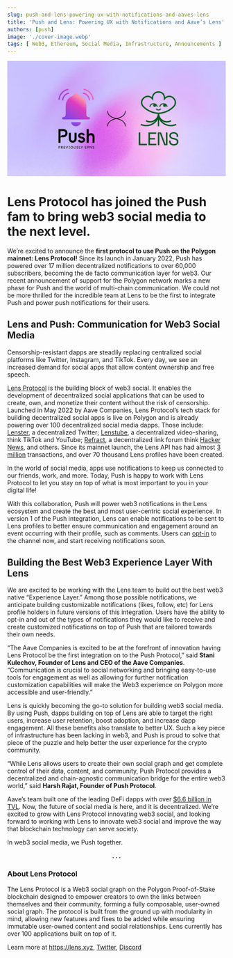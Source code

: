 ```yaml
---
slug: push-and-lens-powering-ux-with-notifications-and-aaves-lens
title: 'Push and Lens: Powering UX with Notifications and Aave’s Lens'
authors: [push]
image: './cover-image.webp'
tags: [ Web3, Ethereum, Social Media, Infrastructure, Announcements ]
---
```



![Cover image of Push and Lens: Powering UX with Notifications and Aave’s Lens](./cover-image.webp)

<!--customheaderpoint-->
# Lens Protocol has joined the Push fam to bring web3 social media to the next level.<br/>

We’re excited to announce the <b>first protocol to use Push on the Polygon mainnet: Lens Protocol!</b> Since its launch in January 2022, Push has powered over 17 million decentralized notifications to over 60,000 subscribers, becoming the de facto communication layer for web3. Our recent announcement of support for the Polygon network marks a new phase for Push and the world of multi-chain communication. We could not be more thrilled for the incredible team at Lens to be the first to integrate Push and power push notifications for their users.

<!--truncate-->

## Lens and Push: Communication for Web3 Social Media
Censorship-resistant dapps are steadily replacing centralized social platforms like Twitter, Instagram, and TikTok. Every day, we see an increased demand for social apps that allow content ownership and free speech.

[Lens Protocol](https://lens.xyz/) is the building block of web3 social. It enables the development of decentralized social applications that can be used to create, own, and monetize their content without the risk of censorship. Launched in May 2022 by Aave Companies, Lens Protocol’s tech stack for building decentralized social apps is live on Polygon and is already powering over 100 decentralized social media dapps. Those include: [Lenster](https://lenster.xyz/), a decentralized Twitter; [Lenstube](https://lenstube.xyz/), a decentralized video-sharing, think TikTok and YouTube; [Refract](https://refract.withlens.app/), a decentralized link forum think [Hacker News](https://news.ycombinator.com/), and others. Since its mainnet launch, the Lens API has had almost [3 million](https://twitter.com/lensprotocol/status/1565062620310372353?s=21) transactions, and over 70 thousand Lens profiles have been created.

In the world of social media, apps use notifications to keep us connected to our friends, work, and more. Today, Push is happy to work with Lens Protocol to let you stay on top of what is most important to you in your digital life!

With this collaboration, Push will power web3 notifications in the Lens ecosystem and create the best and most user-centric social experience. In version 1 of the Push integration, Lens can enable notifications to be sent to Lens profiles to better ensure communication and engagement around an event occurring with their profile, such as comments. Users can [opt-in](http://app.push.org/#/channels?channel=0xef6426D522CfE5B7Ae5dB05623aB0Ef78023dBe0) to the channel now, and start receiving notifications soon.

## Building the Best Web3 Experience Layer With Lens
We are excited to be working with the Lens team to build out the best web3 native “Experience Layer.” Among those possible notifications, we anticipate building customizable notifications (likes, follow, etc) for Lens profile holders in future versions of this integration. Users have the ability to opt-in and out of the types of notifications they would like to receive and create customized notifications on top of Push that are tailored towards their own needs.

“The Aave Companies is excited to be at the forefront of innovation having Lens Protocol be the first integration on to the Push Protocol,” said <b>Stani Kulechov, Founder of Lens and CEO of the Aave Companies</b>. “Communication is crucial to social networking and bringing easy-to-use tools for engagement as well as allowing for further notification customization capabilities will make the Web3 experience on Polygon more accessible and user-friendly.”

Lens is quickly becoming the go-to solution for building web3 social media. By using Push, dapps building on top of Lens are able to target the right users, increase user retention, boost adoption, and increase dapp engagement. All these benefits also translate to better UX. Such a key piece of infrastructure has been lacking in web3, and Push is proud to solve that piece of the puzzle and help better the user experience for the crypto community.

“While Lens allows users to create their own social graph and get complete control of their data, content, and community, Push Protocol provides a decentralized and chain-agnostic communication bridge for the entire web3 world,” said <b>Harsh Rajat, Founder of Push Protocol</b>.

Aave’s team built one of the leading DeFi dapps with over [$6.6 billion in TVL](https://defillama.com/protocol/aave). Now, the future of social media is here, and it is decentralized. We’re excited to grow with Lens Protocol innovating web3 social, and looking forward to working with Lens to innovate web3 social and improve the way that blockchain technology can serve society.

In web3 social media, we Push together.

<center><b>.  .  .</b></center>

### About Lens Protocol
The Lens Protocol is a Web3 social graph on the Polygon Proof-of-Stake blockchain designed to empower creators to own the links between themselves and their community, forming a fully composable, user-owned social graph. The protocol is built from the ground up with modularity in mind, allowing new features and fixes to be added while ensuring immutable user-owned content and social relationships. Lens currently has over 100 applications built on top of it.

Learn more at https://lens.xyz, [Twitter](https://twitter.com/LensProtocol), [Discord](https://discord.com/invite/lensprotocol)


